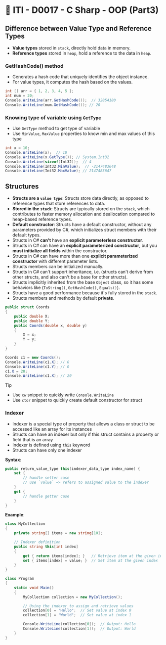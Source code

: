 # 🔖 ITI - D0017 - C Sharp - OOP (Part3)

## Difference between Value Type and Reference Types

- **Value types** stored in `stack`, directly hold data in memory.
- **Reference types** stored in `heap`, hold a reference to the data in `heap`.

### GetHashCode() method

- Generates a hash code that uniquely identifies the object instance.
- For value types, it computes the hash based on the values.

```csharp
int [] arr = { 1, 2, 3, 4, 5 };
int num = 20;
Console.WriteLine(arr.GetHashCode());  // 32854180
Console.WriteLine(num.GetHashCode()); // 20
```

### Knowing type of variable using `GetType`

- Use `GetType` method to get type of variable
- Use `MinValue`, `MaxValue` properties to know min and max values of this type

```csharp
int x = 10;
Console.WriteLine(x);  // 10
Console.WriteLine(x.GetType()); // System.Int32
Console.WriteLine(sizeof(Int32));  // 4
Console.WriteLine(Int32.MinValue);  // -2147483648
Console.WriteLine(Int32.MaxValue); // 2147483647
```

## Structures

- **Structs are a `value type`**: Structs store data directly, as opposed to reference types that store references to data.
- **Stored in the `stack`**: Structs are typically stored on the `stack`, which contributes to faster memory allocation and deallocation compared to heap-based reference types.
- **Default constructor**: Structs have a default constructor, without any parameters provided by C#, which initializes struct members with their default types.
- Structs in C# **can't** have an **explicit parameterless constructor**.
- Structs in C# can have an **explicit parameterized constructor**, but you **must initialize all fields** within the constructor.
- Structs in C# can have more than one **explicit parameterized constructor** with different parameter lists.
- Structs members can be initialized manually.
- Structs in C# can't support inheritance, i.e. (structs can't derive from other structs, and also can't be a base for other structs).
- Structs implicitly inherited from the base `Object` class, so it has some behaviors like (`ToString()`, `GetHashCode()`, `Equals()`).
- Structs have a good performance because it's fully stored in the `stack`.
- Structs members and methods by default **private**.

```csharp
public struct Coords
{
	public double X;
	public double Y;
    public Coords(double x, double y)
    {
        X = x;
        Y = y;
    }
}
```

```csharp
Coords c1 = new Coords();
Console.WriteLine(c1.X); // 0
Console.WriteLine(c1.Y); // 0
c1.X = 20;
Console.WriteLine(c1.X); // 20
```

> [!Tip]
>
> - Use `cw` snippet to quickly write `Console.WriteLine`
> - Use `ctor` snippet to quickly create default constructor for struct

### Indexer

- Indexer is a special type of property that allows a class or struct to be accessed like an array for its instances
- Structs can have an indexer but only if this struct contains a property or field that is an array
- Indexer is defined using `this` keyword
- Structs can have only one indexer

**Syntax**:

```csharp
public return_value_type this[indexer_data_type index_name] {
	set {
		// handle setter case
		// use `value` => refers to assigned value to the indexer
	}
	get {
		// handle getter case
	}
}
```

**Example**:

```cs
class MyCollection
{
    private string[] items = new string[10];

    // Indexer definition
    public string this[int index]
    {
        get { return items[index]; }   // Retrieve item at the given index
        set { items[index] = value; }  // Set item at the given index
    }
}

class Program
{
    static void Main()
    {
        MyCollection collection = new MyCollection();

        // Using the indexer to assign and retrieve values
        collection[0] = "Hello";  // Set value at index 0
        collection[1] = "World";  // Set value at index 1

        Console.WriteLine(collection[0]);  // Output: Hello
        Console.WriteLine(collection[1]);  // Output: World
    }
}
```
